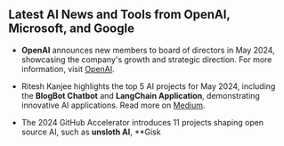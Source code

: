 ## Latest AI News and Tools from OpenAI, Microsoft, and Google

- **OpenAI** announces new members to board of directors in May 2024, showcasing the company's growth and strategic direction. For more information, visit [OpenAI](https://openai.com/news/).

- Ritesh Kanjee highlights the top 5 AI projects for May 2024, including the **BlogBot Chatbot** and **LangChain Application**, demonstrating innovative AI applications. Read more on [Medium](https://augmentedstartups.medium.com/top-5-ai-projects-may-2024-24eccdc8c76e).

- The 2024 GitHub Accelerator introduces 11 projects shaping open source AI, such as **unsloth AI**, **Gisk